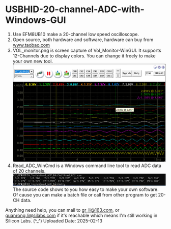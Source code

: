 # USBHID-20-channel-ADC-with-Windows-GUI
1. Use EFM8UB10 make a 20-channel low speed oscilloscope.
2. Open source, both hardware and software, hardware can buy from www.taobao.com
3. VOL_monitor.png is screen capture of Vol_Monitor-WinGUI. It supports 12-Channels due to display colors. You can change it freely to make your own new tool.
![Logo](Vol_Mointor-WinGUI/VOL_monitor.png)
5. Read_ADC_WinCmd is a Windows command line tool to read ADC data of 20 channels.
![Logo](Read_ADC_WinCmd/Win_Cmd.png)
   The source code shows to you how easy to make your own software.   
   Of cause you can make a batch file or call from other program to get 20-CH data.

Anything need help, you can mail to gr_li@163.com, or guanrong.li@silabs.com if it's reachable which means I'm still working in Silicon Labs. (^_^)
Uploaded Date: 2025-02-13
